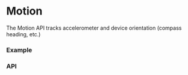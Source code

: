 # Motion

The Motion API tracks accelerometer and device orientation (compass heading, etc.)

### Example

### API

<plugin-api name="motion"></plugin-api>